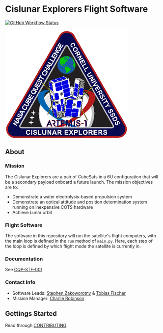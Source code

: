 # Cislunar Explorers Flight Software

[![GitHub Workflow Status](https://img.shields.io/github/workflow/status/Cislunar-Explorers/FlightSoftware/Pytest%20testing)](https://github.com/Cislunar-Explorers/FlightSoftware/actions)

![Mission Patch](mission_patch.png)

## About

### Mission

The Cislunar Explorers are a pair of CubeSats in a 6U configuration that will be
a secondary payload onboard a future launch. The mission objectives are to:

- Demonstrate a water electrolysis-based propulsion system
- Demonstrate an optical attitude and position determination system running on
  inexpensive COTS hardware
- Achieve Lunar orbit

### Flight Software

The software in this repository will run the satellite's flight computers, with
the main loop is defined in the `run` method of `main.py`. Here, each step of
the loop is defined by which flight mode the satellite is currently in.

### Documentation

See [CQP-STF-001](https://cornell.app.box.com/file/795910589458).

### Contact Info

- Software Leads: [Stephen Zakoworotny](mailto:sjz38@cornell.edu) &
  [Tobias Fischer](mailto:tmf97@cornell.edu)
- Mission Manager: [Charlie Robinson](mailto:cr462@cornell.edu)

## Gettings Started

Read through [CONTRIBUTING](CONTRIBUTING.md).
